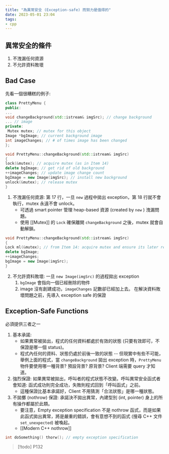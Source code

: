 ```yaml
---
title: "為異常安全 (Exception-safe) 而努力是值得的"
date: 2023-05-01 23:04
tags:
- cpp
---
```


## 異常安全的條件
1. 不洩漏任何資源
2. 不允許資料敗壞

## Bad Case

先看一個很糟糕的例子: 
```cpp
class PrettyMenu {
public:
...
void changeBackground(std::istream& imgSrc); // change background
... // image
private:
 Mutex mutex; // mutex for this object 
Image *bgImage; // current background image
int imageChanges; // # of times image has been changed
};

void PrettyMenu::changeBackground(std::istream& imgSrc)
{
lock(&mutex); // acquire mutex (as in Item 14)
delete bgImage; // get rid of old background
++imageChanges; // update image change count
bgImage = new Image(imgSrc); // install new background
unlock(&mutex); // release mutex
}
```

1. 不洩漏任何資源: 第 17 行，一旦 `new` 過程中拋出 exception，第 18 行就不會執行，mutex 永遠不會 unlock。
	- 可透過 smart pointer 管理 heap-based 資源 (created by `new` ) 洩漏問題。
	- 使用 [[Mutex]] 的 `Lock` 確保離開 `changeBackground` 之後，mutex 就會自動解鎖。
```cpp
void PrettyMenu::changeBackground(std::istream& imgSrc)
{
Lock ml(&mutex); // from Item 14: acquire mutex and ensure its later release
delete bgImage;
++imageChanges;
bgImage = new Image(imgSrc);
}
```

2. 不允許資料敗壞: 一旦 `new Image(imgSrc)` 的過程拋出 exception
	1. `bgImage` 會指向一個已經刪除的物件
	2. image 沒有創建成功，`imageChanges` 記數卻已經加上去。
在解決資料敗壞問題之前，先導入 exception safe 的保證

## Exception-Safe Functions
必須提供三者之一
1. 基本承諾: 
	- 如果異常被拋出，程式的任何資料都處於有效的狀態 (只要有效即可，不保證是哪一個 status)。
	- 程式內任何的資料、狀態仍處於前後一致的狀態 -- 但現實中有些不可能，舉例上面的程式，當 `changeBackground` 拋出 exception 時，`PrettyMenu` 物件要使用哪一種背景? 預設背景? 原背景? Client 端需要 query 才知道。
2. 強烈保證: 如果異常被拋出，呼叫者的程式狀態不改變。呼叫異常安全函式者會知道: 函式成功則完全成功，失敗則程式回到「呼叫函式」之前。
	- 這種保證比基本承諾好，Client 不用猜測「合法狀態」是哪一種狀態。
3. 不拋擲 (nothrow) 保證: 承諾決不拋出異常，內建型別 (int, pointer) 身上的所有操作都屬於此類。
	- 要注意，Empty exception specification 不是 nothrow 函式，而是如果此函式拋出異常，將是嚴重的錯誤，會有意想不到的函式 (搜尋 C++ 文件 `set_unexpected`) 被喚起。
	- [[Modern C++ nothrow]]
```cpp
int doSomething() thorw(); // empty exception specification
```

> [!todo]
> P132










